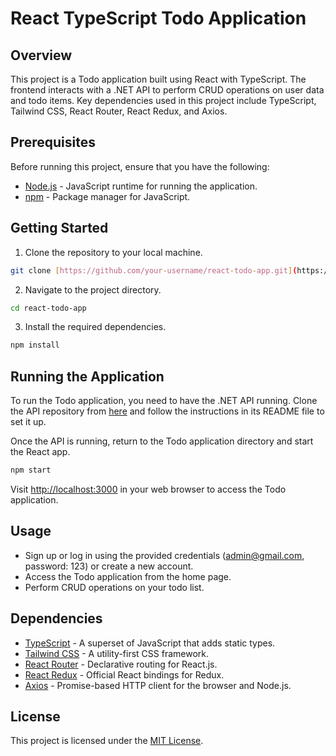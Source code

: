 # React TypeScript Todo Application

## Overview

This project is a Todo application built using React with TypeScript. The frontend interacts with a .NET API to perform CRUD operations on user data and todo items. Key dependencies used in this project include TypeScript, Tailwind CSS, React Router, React Redux, and Axios.

## Prerequisites

Before running this project, ensure that you have the following:

- [Node.js](https://nodejs.org/) - JavaScript runtime for running the application.
- [npm](https://www.npmjs.com/) - Package manager for JavaScript.

## Getting Started

1. Clone the repository to your local machine.

```bash
git clone [https://github.com/your-username/react-todo-app.git](https://github.com/TitanEkanayake/Todo-App.git)
```

2. Navigate to the project directory.

```bash
cd react-todo-app
```

3. Install the required dependencies.

```bash
npm install
```

## Running the Application

To run the Todo application, you need to have the .NET API running. Clone the API repository from [here](https://github.com/TitanEkanayake/.Net-SQLite-database-API.git) and follow the instructions in its README file to set it up.

Once the API is running, return to the Todo application directory and start the React app.

```bash
npm start
```

Visit [http://localhost:3000](http://localhost:3000) in your web browser to access the Todo application.

## Usage

- Sign up or log in using the provided credentials (admin@gmail.com, password: 123) or create a new account.
- Access the Todo application from the home page.
- Perform CRUD operations on your todo list.

## Dependencies

- [TypeScript](https://www.typescriptlang.org/) - A superset of JavaScript that adds static types.
- [Tailwind CSS](https://tailwindcss.com/) - A utility-first CSS framework.
- [React Router](https://reactrouter.com/) - Declarative routing for React.js.
- [React Redux](https://react-redux.js.org/) - Official React bindings for Redux.
- [Axios](https://axios-http.com/) - Promise-based HTTP client for the browser and Node.js.

## License

This project is licensed under the [MIT License](LICENSE).
